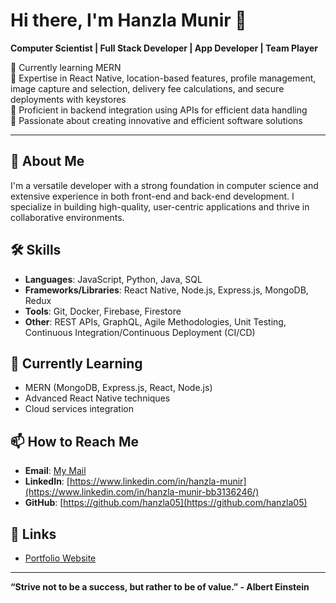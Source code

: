 # Hi there, I'm Hanzla Munir 👋

**Computer Scientist | Full Stack Developer | App Developer | Team Player**

🌱 Currently learning MERN  
🔧 Expertise in React Native, location-based features, profile management, image capture and selection, delivery fee calculations, and secure deployments with keystores  
💼 Proficient in backend integration using APIs for efficient data handling  
🚀 Passionate about creating innovative and efficient software solutions  

---

## 🚀 About Me

I'm a versatile developer with a strong foundation in computer science and extensive experience in both front-end and back-end development. I specialize in building high-quality, user-centric applications and thrive in collaborative environments.

## 🛠 Skills

- **Languages**: JavaScript, Python, Java, SQL
- **Frameworks/Libraries**: React Native, Node.js, Express.js, MongoDB, Redux
- **Tools**: Git, Docker, Firebase, Firestore
- **Other**: REST APIs, GraphQL, Agile Methodologies, Unit Testing, Continuous Integration/Continuous Deployment (CI/CD)

## 🌱 Currently Learning

- MERN (MongoDB, Express.js, React, Node.js)
- Advanced React Native techniques
- Cloud services integration

<!--## 🏆 Projects

<!-- ### [Project Name](link-to-project)
- **Description**: Brief description of the project.
- **Technologies Used**: React Native, Firestore, API integration, etc.

### [Another Project Name](link-to-project)
- **Description**: Brief description of the project.
- **Technologies Used**: React Native, Redux, Location services, etc. -->

## 📫 How to Reach Me

- **Email**: [My Mail](mailto:imhanzla05@example.com)
- **LinkedIn**: [https://www.linkedin.com/in/hanzla-munir](https://www.linkedin.com/in/hanzla-munir-bb3136246/)
- **GitHub**: [https://github.com/hanzla05](https://github.com/hanzla05)

<!-- ## 📈 GitHub Stats

![Your GitHub stats](https://github-readme-stats.vercel.app/api?username=your-github-username&show_icons=true&theme=radical) -->

## 🔗 Links

- [Portfolio Website](https://hanzlamunir.netlify.app/)
<!-- - [Blog](link-to-blog) -->

---

**“Strive not to be a success, but rather to be of value.” - Albert Einstein**

